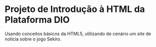 # Projeto de Introdução à HTML da Plataforma DIO

Usando conceitos básicos da HTML5, utilizando de cenário um site de notícia sobre o jogo Sekiro.
